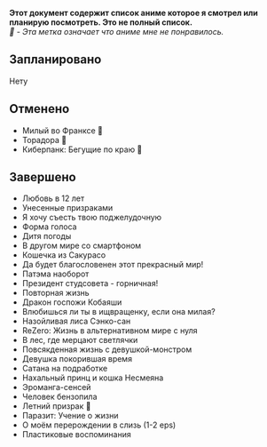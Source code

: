 <b>Этот документ содержит список аниме которое я смотрел или планирую посмотреть. Это не полный список.</b>
<br><i>🔻 - Эта метка означает что аниме мне не понравилось.</i>

## Запланировано
Нету

## Отменено
- Милый во Франксе 🔻
- Торадора 🔻
- Киберпанк: Бегущие по краю 🔻

## Завершено
- Любовь в 12 лет
- Унесенные призраками
- Я хочу съесть твою поджелудочную
- Форма голоса
- Дитя погоды
- В другом мире со смартфоном
- Кошечка из Сакурасо
- Да будет благословенен этот прекрасный мир!
- Патэма наоборот
- Президент студсовета - горничная!
- Повторная жизнь
- Дракон госпожи Кобаяши
- Влюбишься ли ты в ищвращенку, если она милая?
- Назойливая лиса Сэнко-сан
- ReZero: Жизнь в альтернативном мире с нуля
- В лес, где мерцают светлячки
- Повсякденная жизнь с девушкой-монстром
- Девушка покорившая время
- Сатана на подработке
- Нахальный принц и кошка Несмеяна
- Эроманга-сенсей
- Человек бензопила
- Летний призрак 🔻
- Паразит: Учение о жизни
- О моём перерождении в слизь (1-2 eps)
- Пластиковые воспоминания
